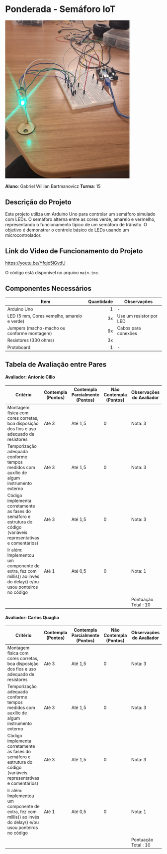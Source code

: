# Ponderada - Semáforo IoT

<img src="./assets/circuit.png" alt="Imagem do Projeto Semáforo IoT" width="400"/>

**Aluno**: Gabriel Willian Bartmanovicz
**Turma**: 15

## Descrição do Projeto

Este projeto utiliza um Arduino Uno para controlar um semáforo simulado com LEDs. O semáforo alterna entre as cores verde, amarelo e vermelho, representando o funcionamento típico de um semáforo de trânsito. O objetivo é demonstrar o controle básico de LEDs usando um microcontrolador.

## Link do Video de Funcionamento do Projeto

https://youtu.be/Yfqjo5lGvdU

O código está disponível no arquivo `main.ino`.

## Componentes Necessários

| Item                                       | Quantidade | Observações             |
| ------------------------------------------ | ---------: | ----------------------- |
| Arduino Uno                                |          1 | -                       |
| LED (5 mm, Cores vemelho, amarelo e verde) |         3x | Use um resistor por LED |
| Jumpers (macho-macho ou conforme montagem) |         9x | Cabos para conexões     |
| Resistores (330 ohms)                      |         3x |                         |
| Protoboard                                 |          1 | -                       |

## Tabela de Avaliação entre Pares

#### Avaliador: Antonio Cillo

| Critério                                                                                                            | Contempla (Pontos) | Contempla Parcialmente (Pontos) | Não Contempla (Pontos) | Observações do Avaliador |
| ------------------------------------------------------------------------------------------------------------------- | ------------------ | ------------------------------- | ---------------------- | ------------------------ |
| Montagem física com cores corretas, boa disposição dos fios e uso adequado de resistores                            | Até 3              | Até 1,5                         | 0                      | Nota: 3                  |
| Temporização adequada conforme tempos medidos com auxílio de algum instrumento externo                              | Até 3              | Até 1,5                         | 0                      | Nota: 3                  |
| Código implementa corretamente as fases do semáforo e estrutura do código (variáveis representativas e comentários) | Até 3              | Até 1,5                         | 0                      | Nota: 3                  |
| Ir além: Implementou um componente de extra, fez com millis() ao invés do delay() e/ou usou ponteiros no código     | Até 1              | Até 0,5                         | 0                      | Nota: 1                  |
|                                                                                                                     |                    |                                 |                        | Pontuação Total : 10     |

#### Avaliador: Carlos Quaglia

| Critério                                                                                                            | Contempla (Pontos) | Contempla Parcialmente (Pontos) | Não Contempla (Pontos) | Observações do Avaliador |
| ------------------------------------------------------------------------------------------------------------------- | ------------------ | ------------------------------- | ---------------------- | ------------------------ |
| Montagem física com cores corretas, boa disposição dos fios e uso adequado de resistores                            | Até 3              | Até 1,5                         | 0                      | Nota: 3                  |
| Temporização adequada conforme tempos medidos com auxílio de algum instrumento externo                              | Até 3              | Até 1,5                         | 0                      | Nota: 3                  |
| Código implementa corretamente as fases do semáforo e estrutura do código (variáveis representativas e comentários) | Até 3              | Até 1,5                         | 0                      | Nota: 3                  |
| Ir além: Implementou um componente de extra, fez com millis() ao invés do delay() e/ou usou ponteiros no código     | Até 1              | Até 0,5                         | 0                      | Nota: 1                  |
|                                                                                                                     |                    |                                 |                        | Pontuação Total : 10     |
